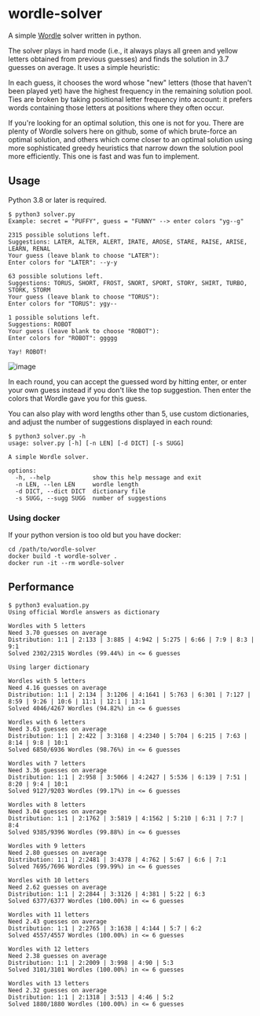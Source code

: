 # wordle-solver

A simple [Wordle](https://www.powerlanguage.co.uk/wordle/) solver written in python.

The solver plays in hard mode (i.e., it always plays all green and yellow letters
obtained from previous guesses) and finds the solution in 3.7 guesses on average.
It uses a simple heuristic:

In each guess, it chooses the word whose "new" letters (those that haven't been
played yet) have the highest frequency in the remaining solution pool. Ties are
broken by taking positional letter frequency into account: it prefers words
containing those letters at positions where they often occur.

If you're looking for an optimal solution, this one is not for you. There are
plenty of Wordle solvers here on github, some of which brute-force an optimal
solution, and others which come closer to an optimal solution using more
sophisticated greedy heuristics that narrow down the solution pool more
efficiently. This one is fast and was fun to implement.

## Usage

Python 3.8 or later is required.

```
$ python3 solver.py
Example: secret = "PUFFY", guess = "FUNNY" --> enter colors "yg--g"

2315 possible solutions left.
Suggestions: LATER, ALTER, ALERT, IRATE, AROSE, STARE, RAISE, ARISE, LEARN, RENAL
Your guess (leave blank to choose "LATER"):
Enter colors for "LATER": --y-y

63 possible solutions left.
Suggestions: TORUS, SHORT, FROST, SNORT, SPORT, STORY, SHIRT, TURBO, STORK, STORM
Your guess (leave blank to choose "TORUS"):
Enter colors for "TORUS": ygy--

1 possible solutions left.
Suggestions: ROBOT
Your guess (leave blank to choose "ROBOT"):
Enter colors for "ROBOT": ggggg

Yay! ROBOT!
```
![image](https://user-images.githubusercontent.com/5813121/150350490-0abb57c7-eec1-40e0-ac09-02c11661987f.png)


In each round, you can accept the guessed word by hitting enter, or enter your own
guess instead if you don't like the top suggestion. Then enter the colors that Wordle
gave you for this guess.

You can also play with word lengths other than 5, use custom dictionaries, and adjust
the number of suggestions displayed in each round:

```
$ python3 solver.py -h
usage: solver.py [-h] [-n LEN] [-d DICT] [-s SUGG]

A simple Wordle solver.

options:
  -h, --help            show this help message and exit
  -n LEN, --len LEN     wordle length
  -d DICT, --dict DICT  dictionary file
  -s SUGG, --sugg SUGG  number of suggestions
```

### Using docker

If your python version is too old but you have docker:

```
cd /path/to/wordle-solver
docker build -t wordle-solver .
docker run -it --rm wordle-solver
```

## Performance

```
$ python3 evaluation.py
Using official Wordle answers as dictionary

Wordles with 5 letters
Need 3.70 guesses on average
Distribution: 1:1 | 2:133 | 3:885 | 4:942 | 5:275 | 6:66 | 7:9 | 8:3 | 9:1
Solved 2302/2315 Wordles (99.44%) in <= 6 guesses

Using larger dictionary

Wordles with 5 letters
Need 4.16 guesses on average
Distribution: 1:1 | 2:134 | 3:1206 | 4:1641 | 5:763 | 6:301 | 7:127 | 8:59 | 9:26 | 10:6 | 11:1 | 12:1 | 13:1
Solved 4046/4267 Wordles (94.82%) in <= 6 guesses

Wordles with 6 letters
Need 3.63 guesses on average
Distribution: 1:1 | 2:422 | 3:3168 | 4:2340 | 5:704 | 6:215 | 7:63 | 8:14 | 9:8 | 10:1
Solved 6850/6936 Wordles (98.76%) in <= 6 guesses

Wordles with 7 letters
Need 3.36 guesses on average
Distribution: 1:1 | 2:958 | 3:5066 | 4:2427 | 5:536 | 6:139 | 7:51 | 8:20 | 9:4 | 10:1
Solved 9127/9203 Wordles (99.17%) in <= 6 guesses

Wordles with 8 letters
Need 3.04 guesses on average
Distribution: 1:1 | 2:1762 | 3:5819 | 4:1562 | 5:210 | 6:31 | 7:7 | 8:4
Solved 9385/9396 Wordles (99.88%) in <= 6 guesses

Wordles with 9 letters
Need 2.80 guesses on average
Distribution: 1:1 | 2:2481 | 3:4378 | 4:762 | 5:67 | 6:6 | 7:1
Solved 7695/7696 Wordles (99.99%) in <= 6 guesses

Wordles with 10 letters
Need 2.62 guesses on average
Distribution: 1:1 | 2:2844 | 3:3126 | 4:381 | 5:22 | 6:3
Solved 6377/6377 Wordles (100.00%) in <= 6 guesses

Wordles with 11 letters
Need 2.43 guesses on average
Distribution: 1:1 | 2:2765 | 3:1638 | 4:144 | 5:7 | 6:2
Solved 4557/4557 Wordles (100.00%) in <= 6 guesses

Wordles with 12 letters
Need 2.38 guesses on average
Distribution: 1:1 | 2:2009 | 3:998 | 4:90 | 5:3
Solved 3101/3101 Wordles (100.00%) in <= 6 guesses

Wordles with 13 letters
Need 2.32 guesses on average
Distribution: 1:1 | 2:1318 | 3:513 | 4:46 | 5:2
Solved 1880/1880 Wordles (100.00%) in <= 6 guesses
```
